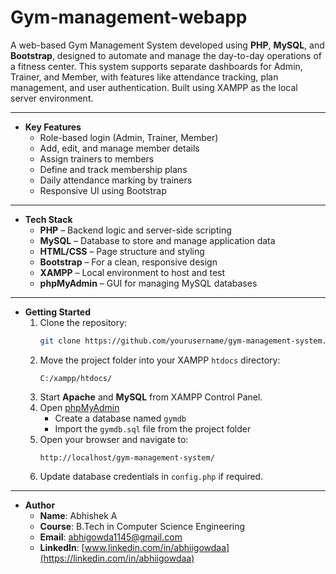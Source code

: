 # Gym-management-webapp

A web-based Gym Management System developed using **PHP**, **MySQL**, and **Bootstrap**, designed to automate and manage the day-to-day operations of a fitness center. This system supports separate dashboards for Admin, Trainer, and Member, with features like attendance tracking, plan management, and user authentication. Built using XAMPP as the local server environment.

---

- **Key Features**
  - Role-based login (Admin, Trainer, Member)
  - Add, edit, and manage member details
  - Assign trainers to members
  - Define and track membership plans
  - Daily attendance marking by trainers
  - Responsive UI using Bootstrap

---

- **Tech Stack**
  - **PHP** – Backend logic and server-side scripting
  - **MySQL** – Database to store and manage application data
  - **HTML/CSS** – Page structure and styling
  - **Bootstrap** – For a clean, responsive design
  - **XAMPP** – Local environment to host and test
  - **phpMyAdmin** – GUI for managing MySQL databases

---

- **Getting Started**
  1. Clone the repository:
     ```bash
     git clone https://github.com/yourusername/gym-management-system.git
     ```
  2. Move the project folder into your XAMPP `htdocs` directory:
     ```
     C:/xampp/htdocs/
     ```
  3. Start **Apache** and **MySQL** from XAMPP Control Panel.
  4. Open [phpMyAdmin](http://localhost/phpmyadmin/)
     - Create a database named `gymdb`
     - Import the `gymdb.sql` file from the project folder
  5. Open your browser and navigate to:
     ```
     http://localhost/gym-management-system/
     ```
  6. Update database credentials in `config.php` if required.

---

- **Author**
  - **Name**: Abhishek A 
  - **Course**: B.Tech in Computer Science Engineering  
  - **Email**: abhigowda1145@gmail.com  
  - **LinkedIn**: [www.linkedin.com/in/abhiigowdaa](https://linkedin.com/in/abhiigowdaa)

